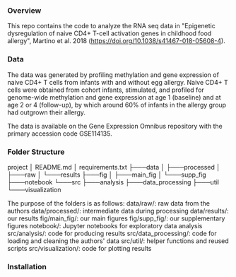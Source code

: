 ### Overview
This repo contains the code to analyze the RNA seq data in "Epigenetic dysregulation of naive CD4+ T-cell activation genes in childhood food allergy", Martino et al. 2018 (https://doi.org/10.1038/s41467-018-05608-4). 

### Data
The data was generated by profiling methylation and gene expression of naive CD4+ T cells from infants with and without egg allergy. Naive CD4+ T cells were obtained from cohort infants, stimulated, and profiled for genome-wide methylation and gene expression at age 1 (baseline) and at age 2 or 4 (follow-up), by which around 60% of infants in the allergy group had outgrown their allergy. 

The data is available on the Gene Expression Omnibus repository with the primary accession code GSE114135.


### Folder Structure
project
│   README.md
│   requirements.txt
├───data
│   ├───processed
│   ├───raw
│   └───results
├───fig
│   ├───main_fig
│   └───supp_fig
├───notebook
└───src
    ├───analysis
    ├───data_processing
    ├───util
    └───visualization
    
The purpose of the folders is as follows:
    data/raw/: raw data from the authors
    data/processed/: intermediate data during processing
    data/results/: our results
    fig/main_fig/: our main figures
    fig/supp_fig/: our supplementary figures
    notebook/: Jupyter notebooks for exploratory data analysis
    src/analysis/: code for producing results
    src/data_processing/: code for loading and cleaning the authors' data
    src/util/: helper functions and reused scripts
    src/visualization/: code for plotting results


### Installation
